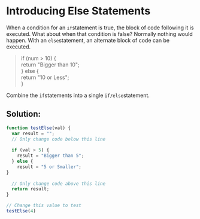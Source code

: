# Introducing Else Statements

When a condition for an `if`statement is true, the block of code following it is executed. What about when that condition is false? Normally nothing would happen. With an `else`statement, an alternate block of code can be executed.

> if \(num &gt; 10\) {  
>   return "Bigger than 10";  
> } else {  
>   return "10 or Less";  
> }

Combine the `if`statements into a single `if/else`statement.

## Solution:

```javascript
function testElse(val) {
  var result = "";
  // Only change code below this line
  
  if (val > 5) {
    result = "Bigger than 5";
  } else { 
    result = "5 or Smaller";
}
  
  // Only change code above this line
  return result;
}

// Change this value to test
testElse(4)
```

